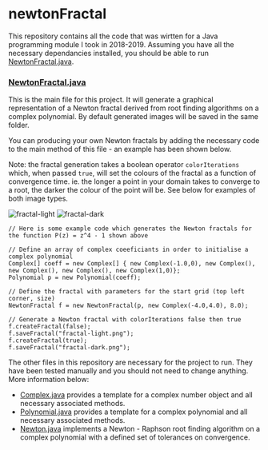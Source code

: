 # newtonFractal

This repository contains all the code that was wirtten for a Java programming module I took in 2018-2019. Assuming you have all the necessary dependancies installed, you should be able to run [NewtonFractal.java](https://github.com/r-reji/newtonFractal/blob/main/src/NewtonFractal.java).

### [NewtonFractal.java](https://github.com/r-reji/newtonFractal/blob/main/src/NewtonFractal.java)

This is the main file for this project. It will generate a graphical representation of a Newton fractal derived from root finding algorithms on a complex polynomial. By default generated images will be saved in the same folder.

You can producing your own Newton fractals by adding the necessary code to the main method of this file - an example has been shown below.

Note: the fractal generation takes a boolean operator `colorIterations` which, when passed `true`, will set the colours of the fractal as a function of convergence time. ie. the longer a point in your domain takes to converge to a root, the darker the colour of the point will be. See below for examples of both image types.

![fractal-light](https://user-images.githubusercontent.com/112977394/196665704-14e80b3b-79a9-4104-9b57-28e05389a5ef.png)
![fractal-dark](https://user-images.githubusercontent.com/112977394/196665783-7d45a913-b099-450b-9712-83474c0f3ebe.png)

```
// Here is some example code which generates the Newton fractals for the function P(z) = z^4 - 1 shown above

// Define an array of complex coeeficiants in order to initialise a complex polynomial
Complex[] coeff = new Complex[] { new Complex(-1.0,0), new Complex(), new Complex(), new Complex(), new Complex(1,0)};
Polynomial p = new Polynomial(coeff);

// Define the fractal with parameters for the start grid (top left corner, size)
NewtonFractal f = new NewtonFractal(p, new Complex(-4.0,4.0), 8.0);

// Generate a Newton fractal with colorIterations false then true
f.createFractal(false);
f.saveFractal("fractal-light.png");
f.createFractal(true);
f.saveFractal("fractal-dark.png");

```

The other files in this repository are necessary for the project to run. They have been tested manually and you should not need to change anything. More information below:

 - [Complex.java](https://github.com/r-reji/newtonFractal/blob/main/src/Complex.java) provides a template for a complex number object and all necessary associated methods.
 - [Polynomial.java](https://github.com/r-reji/newtonFractal/blob/main/src/Polynomial.java) provides a template for a complex polynomial and all necessary associated methods.
 - [Newton.java](https://github.com/r-reji/newtonFractal/blob/main/src/Newton.java) implements a Newton - Raphson root finding algorithm on a complex polynomial with a defined set of tolerances on convergence.
